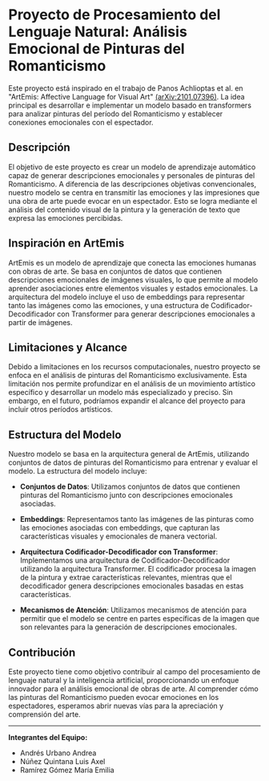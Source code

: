 # Proyecto de Procesamiento del Lenguaje Natural: Análisis Emocional de Pinturas del Romanticismo

Este proyecto está inspirado en el trabajo de Panos Achlioptas et al. en "ArtEmis: Affective Language for Visual Art" [(arXiv:2101.07396)](https://arxiv.org/abs/2101.07396). La idea principal es desarrollar e implementar un modelo basado en transformers para analizar pinturas del período del Romanticismo y establecer conexiones emocionales con el espectador.

## Descripción

El objetivo de este proyecto es crear un modelo de aprendizaje automático capaz de generar descripciones emocionales y personales de pinturas del Romanticismo. A diferencia de las descripciones objetivas convencionales, nuestro modelo se centra en transmitir las emociones y las impresiones que una obra de arte puede evocar en un espectador. Esto se logra mediante el análisis del contenido visual de la pintura y la generación de texto que expresa las emociones percibidas.

## Inspiración en ArtEmis

ArtEmis es un modelo de aprendizaje que conecta las emociones humanas con obras de arte. Se basa en conjuntos de datos que contienen descripciones emocionales de imágenes visuales, lo que permite al modelo aprender asociaciones entre elementos visuales y estados emocionales. La arquitectura del modelo incluye el uso de embeddings para representar tanto las imágenes como las emociones, y una estructura de Codificador-Decodificador con Transformer para generar descripciones emocionales a partir de imágenes.

## Limitaciones y Alcance

Debido a limitaciones en los recursos computacionales, nuestro proyecto se enfoca en el análisis de pinturas del Romanticismo exclusivamente. Esta limitación nos permite profundizar en el análisis de un movimiento artístico específico y desarrollar un modelo más especializado y preciso. Sin embargo, en el futuro, podríamos expandir el alcance del proyecto para incluir otros períodos artísticos.

## Estructura del Modelo

Nuestro modelo se basa en la arquitectura general de ArtEmis, utilizando conjuntos de datos de pinturas del Romanticismo para entrenar y evaluar el modelo. La estructura del modelo incluye:

- **Conjuntos de Datos**: Utilizamos conjuntos de datos que contienen pinturas del Romanticismo junto con descripciones emocionales asociadas.
  
- **Embeddings**: Representamos tanto las imágenes de las pinturas como las emociones asociadas con embeddings, que capturan las características visuales y emocionales de manera vectorial.

- **Arquitectura Codificador-Decodificador con Transformer**: Implementamos una arquitectura de Codificador-Decodificador utilizando la arquitectura Transformer. El codificador procesa la imagen de la pintura y extrae características relevantes, mientras que el decodificador genera descripciones emocionales basadas en estas características.

- **Mecanismos de Atención**: Utilizamos mecanismos de atención para permitir que el modelo se centre en partes específicas de la imagen que son relevantes para la generación de descripciones emocionales.

## Contribución

Este proyecto tiene como objetivo contribuir al campo del procesamiento de lenguaje natural y la inteligencia artificial, proporcionando un enfoque innovador para el análisis emocional de obras de arte. Al comprender cómo las pinturas del Romanticismo pueden evocar emociones en los espectadores, esperamos abrir nuevas vías para la apreciación y comprensión del arte.

---

**Integrantes del Equipo:**
- Andrés Urbano Andrea
- Núñez Quintana Luis Axel
- Ramírez Gómez María Emilia
